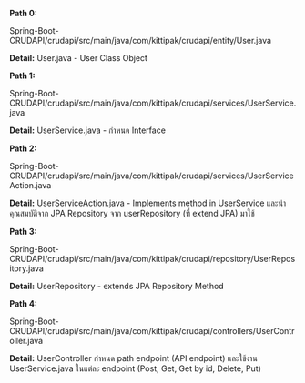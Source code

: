 **Path 0:**

Spring-Boot-CRUDAPI/crudapi/src/main/java/com/kittipak/crudapi/entity/User.java

**Detail:** User.java - User Class Object

**Path 1:**

Spring-Boot-CRUDAPI/crudapi/src/main/java/com/kittipak/crudapi/services/UserService.java

**Detail:** UserService.java - กำหนด Interface

**Path 2:**

Spring-Boot-CRUDAPI/crudapi/src/main/java/com/kittipak/crudapi/services/UserServiceAction.java

**Detail:** UserServiceAction.java - Implements method in UserService และนำคุณสมบัติจาก JPA Repository จาก userRepository (ที่ extend JPA) มาใช้

**Path 3:**

Spring-Boot-CRUDAPI/crudapi/src/main/java/com/kittipak/crudapi/repository/UserRepository.java

**Detail:** UserRepository - extends JPA Repository Method

**Path 4:**

Spring-Boot-CRUDAPI/crudapi/src/main/java/com/kittipak/crudapi/controllers/UserController.java

**Detail:** UserController กำหนด path endpoint (API endpoint) และใช้งาน UserService.java ในแต่ละ endpoint (Post, Get, Get by id, Delete, Put)
